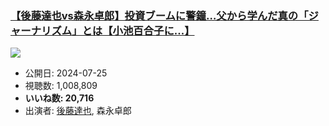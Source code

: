 ### [【後藤達也vs森永卓郎】投資ブームに警鐘…父から学んだ真の「ジャーナリズム」とは【小池百合子に...】](https://www.youtube.com/watch?v=qWE1MsRmb7k)
[![](https://img.youtube.com/vi/qWE1MsRmb7k/sddefault.jpg)](https://www.youtube.com/watch?v=qWE1MsRmb7k)
-   公開日: 2024-07-25
-   視聴数: 1,008,809
-   **いいね数: 20,716**
-   出演者: [後藤達也](/rehacq_fan/people/後藤達也 "wikilink"), 森永卓郎
